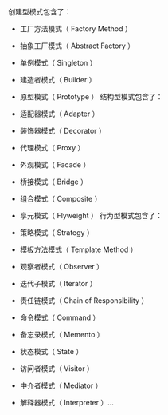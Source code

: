 创建型模式包含了：

* 工厂方法模式（ Factory Method ）
* 抽象工厂模式（ Abstract Factory ）
* 单例模式（ Singleton ）
* 建造者模式（ Builder ）
* 原型模式（ Prototype ）
 结构型模式包含了：

* 适配器模式（ Adapter ）
* 装饰器模式（ Decorator ）
* 代理模式（ Proxy ）
* 外观模式（ Facade ）
* 桥接模式（ Bridge ）
* 组合模式（ Composite ）
* 享元模式（ Flyweight ）
行为型模式包含了：


* 策略模式（ Strategy ）
* 模板方法模式（ Template Method ）
* 观察者模式（ Observer ）
* 迭代子模式（ Iterator ）
* 责任链模式（ Chain of Responsibility ）
* 命令模式（ Command ）
* 备忘录模式（ Memento ）
* 状态模式（ State ）
* 访问者模式（ Visitor ）
* 中介者模式（ Mediator ）
* 解释器模式（ Interpreter ）...
